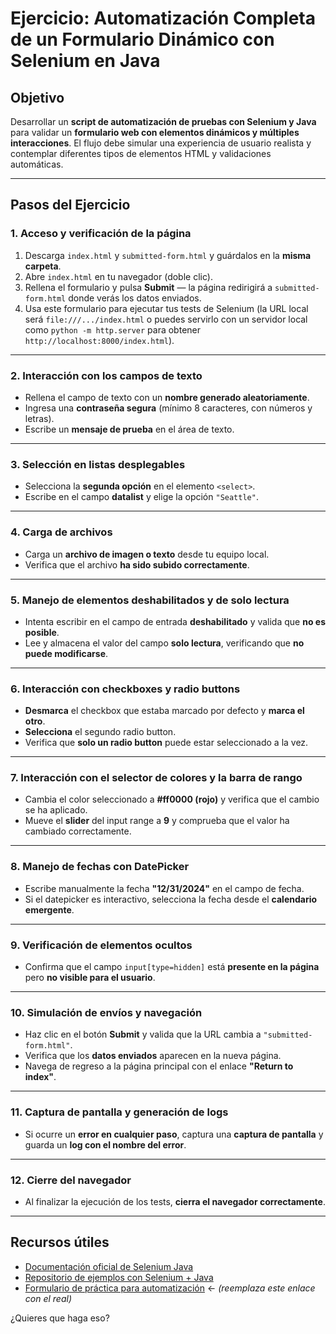 # Ejercicio: Automatización Completa de un Formulario Dinámico con Selenium en Java

## Objetivo

Desarrollar un **script de automatización de pruebas con Selenium y Java** para validar un **formulario web con elementos dinámicos y múltiples interacciones**.
El flujo debe simular una experiencia de usuario realista y contemplar diferentes tipos de elementos HTML y validaciones automáticas.

---

## Pasos del Ejercicio

### 1. Acceso y verificación de la página

1. Descarga `index.html` y `submitted-form.html` y guárdalos en la **misma carpeta**.
2. Abre `index.html` en tu navegador (doble clic).
3. Rellena el formulario y pulsa **Submit** — la página redirigirá a `submitted-form.html` donde verás los datos enviados.
4. Usa este formulario para ejecutar tus tests de Selenium (la URL local será `file:///.../index.html` o puedes servirlo con un servidor local como `python -m http.server` para obtener `http://localhost:8000/index.html`).

---

### 2. Interacción con los campos de texto

* Rellena el campo de texto con un **nombre generado aleatoriamente**.
* Ingresa una **contraseña segura** (mínimo 8 caracteres, con números y letras).
* Escribe un **mensaje de prueba** en el área de texto.

---

### 3. Selección en listas desplegables

* Selecciona la **segunda opción** en el elemento `<select>`.
* Escribe en el campo **datalist** y elige la opción `"Seattle"`.

---

### 4. Carga de archivos

* Carga un **archivo de imagen o texto** desde tu equipo local.
* Verifica que el archivo **ha sido subido correctamente**.

---

### 5. Manejo de elementos deshabilitados y de solo lectura

* Intenta escribir en el campo de entrada **deshabilitado** y valida que **no es posible**.
* Lee y almacena el valor del campo **solo lectura**, verificando que **no puede modificarse**.

---

### 6. Interacción con checkboxes y radio buttons

* **Desmarca** el checkbox que estaba marcado por defecto y **marca el otro**.
* **Selecciona** el segundo radio button.
* Verifica que **solo un radio button** puede estar seleccionado a la vez.

---

### 7. Interacción con el selector de colores y la barra de rango

* Cambia el color seleccionado a **#ff0000 (rojo)** y verifica que el cambio se ha aplicado.
* Mueve el **slider** del input range a **9** y comprueba que el valor ha cambiado correctamente.

---

### 8. Manejo de fechas con DatePicker

* Escribe manualmente la fecha **"12/31/2024"** en el campo de fecha.
* Si el datepicker es interactivo, selecciona la fecha desde el **calendario emergente**.

---

### 9. Verificación de elementos ocultos

* Confirma que el campo `input[type=hidden]` está **presente en la página** pero **no visible para el usuario**.

---

### 10. Simulación de envíos y navegación

* Haz clic en el botón **Submit** y valida que la URL cambia a `"submitted-form.html"`.
* Verifica que los **datos enviados** aparecen en la nueva página.
* Navega de regreso a la página principal con el enlace **"Return to index"**.

---

### 11. Captura de pantalla y generación de logs

* Si ocurre un **error en cualquier paso**, captura una **captura de pantalla** y guarda un **log con el nombre del error**.

---

### 12. Cierre del navegador

* Al finalizar la ejecución de los tests, **cierra el navegador correctamente**.

---

## Recursos útiles

* [Documentación oficial de Selenium Java](https://www.selenium.dev/documentation/webdriver/)
* [Repositorio de ejemplos con Selenium + Java](https://github.com/SeleniumHQ/selenium)
* [Formulario de práctica para automatización](https://example.com/formulario-prueba) ← *(reemplaza este enlace con el real)*


¿Quieres que haga eso?
